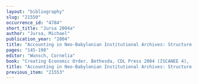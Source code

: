 ```yaml
---
layout: "bibliography"
slug: "21550"
occurrence_id: "4784"
short_title: "Jursa 2004a"
author: "Jursa, Michael"
publication_year: "2004"
title: "Accounting in Neo-Babylonian Institutional Archives: Structure, Usage, and Implications"
pages: "145-198"
editor: "Wunsch, Cornelia"
book: "Creating Economic Order. Bethesda, CDL Press 2004 (ISCANEE 4), ."
title: "Accounting in Neo-Babylonian Institutional Archives: Structure, Usage, and Implications"
previous_item: "21553"
---
```

